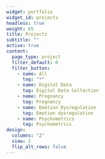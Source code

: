 ```yaml
---
widget: portfolio
widget_id: projects
headless: true
weight: 65
title: Projects
subtitle: ""
active: true
content:
  page_type: project
  filter_default: 0
  filter_button:
    - name: All
      tag: "*"
    - name: Digital Data
      tag: Digital Data Collection
    - name: Pregnancy
      tag: Pregnancy
    - name: Emotion Dysregulation
      tag: Emotion dysregulation
    - name: Psychometrics
      tag: Psychometrics
design:
  columns: "2"
  view: 2
  flip_alt_rows: false
---
```

